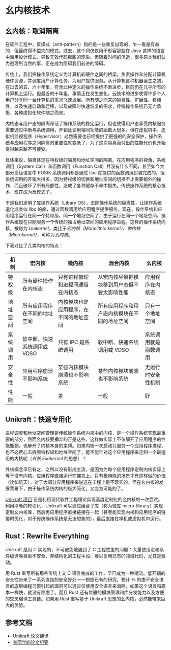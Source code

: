 ﻿# 幺内核技术

## 幺内核：取消隔离

在软件工程中，反模式（anti-pattern）指的是一些重复出现的、乍一看是有益的，但最终得不偿失的模式。过去，这个词仅仅用于形容那些在 Java 这样的语言中滥用设计模式，导致无效代码膨胀的现象。但随着时间的流逝，很多原本我们认为是理所当然的事，正在成为阻碍我们前进的障碍。

传统上，我们把操作系统定义为计算机软硬件之间的桥梁，负责操作和分配计算机硬件资源，并调度用户计算任务，为用户提供服务。从计算机这种机器诞生之初，在过去的五、六十年里，符合此种定义的操作系统不断进步，目前仍在几乎所有的计算机上运行。但最近的十年里，事情正在发生变化。云技术的进步使得许多个人用户分享同一台计算机的需求飞速发展。所有随之而来的隔离性、扩展性、移植性，以及快速启动和迁移，以及故障时快速恢复的需求，传统操作系统已无力承担，各种虚拟化软件随之而来。

内核态与用户态的隔离保证了操作系统的稳定运行，但也使得用户态享受内核服务需要通过中断与系统调用，开销比调用相同功能的函数大很多。但在虚拟机中，虚拟机监视程序（Hypervisor）必然需要也已经提供了更强的的安全保护，操作系统与应用程序之间隔离的重要性就变低了，为了这次隔离而付出的性能代价也开始变得越来越不可接受。

具体来说，隔离体现在特权级的隔离和地址空间的隔离。在应用程序的视角，系统调用（System Call）和函数调用（Function Call）并没有什么不同，甚至如今大部分高级语言中 POSIX 系统调用都是通过 libc 库提供的函数调用封装完成的。但系统调用的开销大得多，因为特权级的切换和地址空间的切换不止需要额外的操作，而且破坏了所有局部性，造成了各种缓存不命中损失。传统操作系统的核心技术，现在成为反模式了。

于是我们发明了库操作系统（Libary OS），去除操作系统的隔离性，让操作系统退化成类似 libc 的库，通过函数调用给应用程序提供服务。现在，操作系统和应用程序运行在同**一个**特权级、同**一个**地址空间了，由于运行在同一个地址空间，操作系统现在只能服务**一个**传统的独占地址空间的应用程序进程。这样的操作系统内核，被称为 *Unikernel*。类比于*宏内核（Monolithic kernel）*、*微内核（Microkernel）*，可称为*幺内核*。

下表对比了几类内核的特点：

| 机制     | 宏内核 | 微内核 | 混合内核 | 幺内核
| -------- | ----- | ----- | ------- | -
| 特权级   | 所有硬件操作在内核态 | 只有进程管理和进程间通信在内核态 | 从宏内核尽量把模块移到用户态但不要太影响性能 | 应用程序在内核态
| 地址空间 | 所有应用程序在不同的地址空间 | 内核模块也是应用程序，在不同的地址空间 | 所有应用程序和用户态内核模块在不同的地址空间 | 只有一个地址空间
| 系统调用 | 软中断、快速系统调用或 VDSO | 只有 IPC 是系统调用 | 软中断、快速系统调用或 VDSO | 系统调用就是函数调用
| 安全性   | 应用程序崩溃不影响系统 | 某些内核模块崩溃也不影响系统 | 某些内核模块崩溃也不影响系统 | 无运行时安全性机制
| 性能     | 一般 | 差 | 一般 | 好

## Unikraft：快速专用化

进程调度和地址空间管理是传统操作系统内核中的内核，是一个操作系统实现最重要的部分，然而幺内核要摒弃的正是这些。这样做实际上不仅解开了应用程序的性能瓶颈，也解开了内核本身的束缚。如果内核一次启动只服务一个应用程序进程，也不必费心去折腾特权级和地址空间了，能不能针对这个应用程序来定制一个最适用的内核呢（*外核 Exokernel* 的思想）？

外核概念早已有之，之所以没有形成主流，是因为为每个应用程序定制内核实际上等于没有内核、应用程序直接运行在裸机上。只有极特殊的场景才有这样做的价值（比如航天），对于大部分应用程序来说这在工程上是不现实的。但在幺内核的发展背景下，由于操作系统内核的极大简化，又变为可能的了。

[Unikraft 项目](https://unikraft.org/) 正是利用现代软件工程理论实现高度定制化的幺内核的一次尝试。利用清晰的模块化，Unikraft 可以通过组合子库（称为微库 micro-library）实现定制幺内核库，然后再应用程序直接链接在一起（甚至能实现内核和应用程序的链接时优化，对于传统操作系统是无法想象的），最后直接在裸机或虚拟机中运行。

## Rust：Rewrite Everything

Unikraft 是用 C 实现的，不可避免地遇到了 C 工程性差的问题：大量使用宏和条件编译等类型不安全、非结构化的工程手段、难以复用已有的领域代码，尤其是驱动。

用 Rust 重写所有那些传统上又 C 语言完成的工作，早已成为一种潮流。低开销的安全性带来了一系列直接的安全好处——根据已有的研究，预计 ⅔ 的由不安全语言的底层编程习惯引起的漏洞可以通过仅使用安全语言来消除，如果这个语言和原本一样快，就没有顾虑了。而且 Rust 还有优雅的模块管理和库分发能力以及方便的交叉编译工具链。如果用 Rust 重写基于 Unikraft 思想的幺内核，必然能带来巨大的优势。

## 参考文档

- [Unikraft 论文翻译](/tranlation/20220923-unikraft.md)
- [某同学的论文纪要](https://mstmoonshine.github.io/p/unikraft/)
